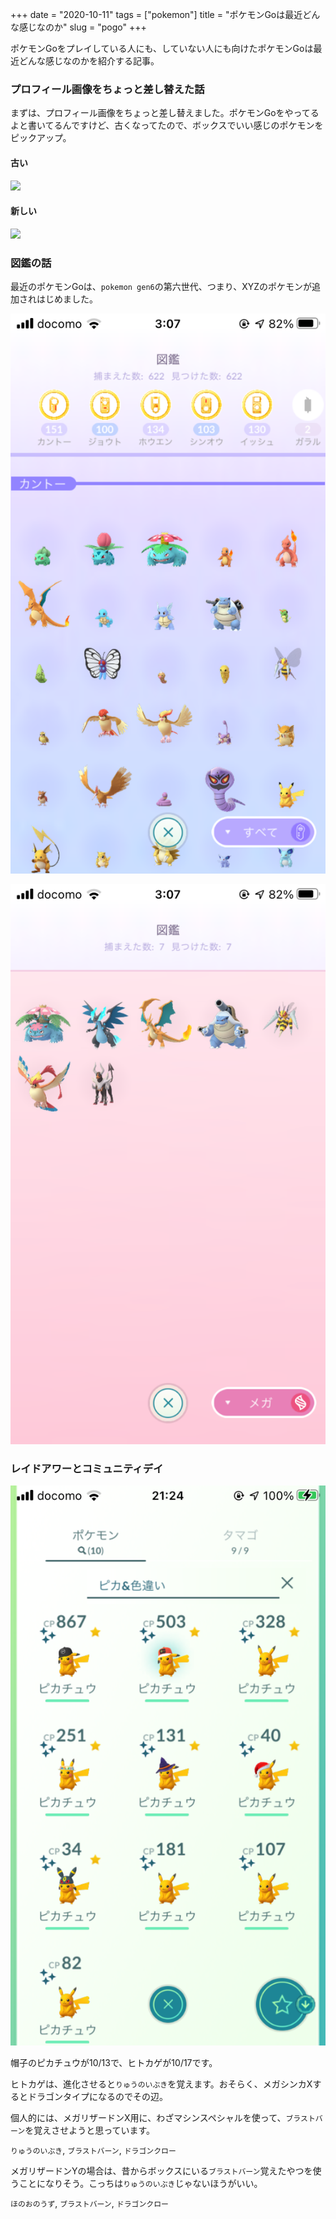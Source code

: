 +++
date = "2020-10-11"
tags = ["pokemon"]
title = "ポケモンGoは最近どんな感じなのか"
slug = "pogo"
+++

ポケモンGoをプレイしている人にも、していない人にも向けたポケモンGoは最近どんな感じなのかを紹介する記事。

### プロフィール画像をちょっと差し替えた話

まずは、プロフィール画像をちょっと差し替えました。ポケモンGoをやってるよと書いてるんですけど、古くなってたので、ボックスでいい感じのポケモンをピックアップ。

#### 古い

![](/img/pokemongo.png)

#### 新しい

![](/img/pokemongo_02.jpg)

### 図鑑の話

最近のポケモンGoは、`pokemon gen6`の第六世代、つまり、XYZのポケモンが追加されはじめました。

![](https://raw.githubusercontent.com/mba-hack/images/master/pokemongo_20201012_02.png)

![](https://raw.githubusercontent.com/mba-hack/images/master/pokemongo_20201012_03.png)

### レイドアワーとコミュニティデイ

![](https://raw.githubusercontent.com/mba-hack/images/master/pokemongo_20201012_01.png)

帽子のピカチュウが10/13で、ヒトカゲが10/17です。

ヒトカゲは、進化させると`りゅうのいぶき`を覚えます。おそらく、メガシンカXするとドラゴンタイプになるのでその辺。

個人的には、メガリザードンX用に、わざマシンスペシャルを使って、`ブラストバーン`を覚えさせようと思っています。

`りゅうのいぶき`, `ブラストバーン`, `ドラゴンクロー`

メガリザードンYの場合は、昔からボックスにいる`ブラストバーン`覚えたやつを使うことになりそう。こっちは`りゅうのいぶき`じゃないほうがいい。

`ほのおのうず`, `ブラストバーン`, `ドラゴンクロー`

